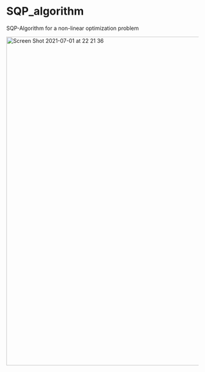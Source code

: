 # SQP_algorithm
SQP-Algorithm for a non-linear optimization problem

<img width="861" alt="Screen Shot 2021-07-01 at 22 21 36" src="https://user-images.githubusercontent.com/23217571/124178940-c2172100-daba-11eb-8cef-27869bb8d5b6.png">
